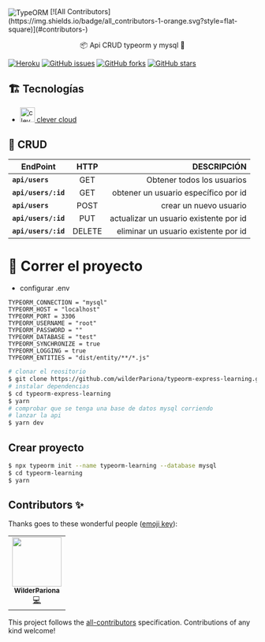<img align="center" src="https://camo.githubusercontent.com/627e61fb8879701d69b4dbb337c7d59bf5444a37893319702f3533f3c42860e7/68747470733a2f2f692e6962622e636f2f746271586d39512f6865616465722d74732d626f696c6572706c6174652d342e706e67" alt="TypeORM">
<!-- ALL-CONTRIBUTORS-BADGE:START - Do not remove or modify this section -->
[![All Contributors](https://img.shields.io/badge/all_contributors-1-orange.svg?style=flat-square)](#contributors-)
<!-- ALL-CONTRIBUTORS-BADGE:END -->

<p align="center">📦 Api CRUD typeorm y mysql 🐬</p>

[![Heroku](https://heroku-badge.herokuapp.com/?app=typeorm-express-learning&root=api/users/)](https://typeorm-express-learning.herokuapp.com/api/users)
[![GitHub issues](https://img.shields.io/github/issues/wilderPariona/typeorm-express-learning)](https://github.com/wilderPariona/typeorm-express-learning/issues)
[![GitHub forks](https://img.shields.io/github/forks/wilderPariona/typeorm-express-learning)](https://github.com/wilderPariona/typeorm-express-learning/network)
[![GitHub stars](https://img.shields.io/github/stars/wilderPariona/typeorm-express-learning)](https://github.com/wilderPariona/typeorm-express-learning/stargazers)


## 🏗️ Tecnologías

- <a href="https://www.youtube.com/watch?v=AO4rygo86Tw" target="_blank" rel="noopener noreferrer"> <img src="https://media-exp1.licdn.com/dms/image/C4E0BAQHi1ExONH-GDQ/company-logo_200_200/0/1567174028404?e=2159024400&v=beta&t=FhEs5dqdPUJ17WR0UT4y6IjIuCrlXaxmCD6zdzfgSwI" alt="clever cloud" width="30" height="30"> clever cloud </a>


## 🔷 CRUD

| EndPoint            	|  HTTP  	|                            DESCRIPCIÓN 	|
|---------------------	|:------:	|---------------------------------------:	|
| **`api/users`**     	|   GET  	|             Obtener todos los usuarios 	|
| **`api/users/:id`** 	|   GET  	|   obtener un usuario específico por id 	|
| **`api/users`**     	|  POST  	|                 crear un nuevo usuario 	|
| **`api/users/:id`** 	|   PUT  	| actualizar un usuario existente por id 	|
| **`api/users/:id`** 	| DELETE 	|   eliminar un usuario existente por id 	|

# 🚀 Correr el proyecto

- configurar .env

```.env
TYPEORM_CONNECTION = "mysql"
TYPEORM_HOST = "localhost"
TYPEORM_PORT = 3306
TYPEORM_USERNAME = "root"
TYPEORM_PASSWORD = ""
TYPEORM_DATABASE = "test"
TYPEORM_SYNCHRONIZE = true
TYPEORM_LOGGING = true
TYPEORM_ENTITIES = "dist/entity/**/*.js"
```

```sh
# clonar el reositorio
$ git clone https://github.com/wilderPariona/typeorm-express-learning.git
# instalar dependencias
$ cd typeorm-express-learning
$ yarn
# comprobar que se tenga una base de datos mysql corriendo
# lanzar la api
$ yarn dev
```

## Crear proyecto

```sh
$ npx typeorm init --name typeorm-learning --database mysql
$ cd typeorm-learning
$ yarn
```


## Contributors ✨

Thanks goes to these wonderful people ([emoji key](https://allcontributors.org/docs/en/emoji-key)):

<!-- ALL-CONTRIBUTORS-LIST:START - Do not remove or modify this section -->
<!-- prettier-ignore-start -->
<!-- markdownlint-disable -->
<table>
  <tr>
    <td align="center"><a href="https://github.com/wilderPariona"><img src="https://avatars.githubusercontent.com/u/46570334?v=4?s=100" width="100px;" alt=""/><br /><sub><b>WilderPariona</b></sub></a><br /><a href="https://github.com/wilderPariona/typeorm-express-learning/commits?author=wilderPariona" title="Code">💻</a></td>
  </tr>
</table>

<!-- markdownlint-restore -->
<!-- prettier-ignore-end -->

<!-- ALL-CONTRIBUTORS-LIST:END -->

This project follows the [all-contributors](https://github.com/all-contributors/all-contributors) specification. Contributions of any kind welcome!

